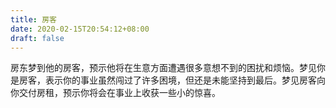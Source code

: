 ```yaml
---
title: 房客
date: 2020-02-15T20:54:12+08:00
draft: false
---
```


房东梦到他的房客，预示他将在生意方面遭遇很多意想不到的困扰和烦恼。梦见你是房客，表示你的事业虽然闯过了许多困境，但还是未能坚持到最后。梦见房客向你交付房租，预示你将会在事业上收获一些小的惊喜。